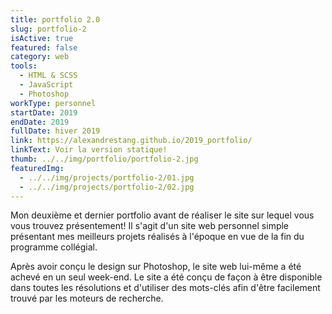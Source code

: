 ```yaml
---
title: portfolio 2.0
slug: portfolio-2
isActive: true
featured: false
category: web
tools:
  - HTML & SCSS
  - JavaScript
  - Photoshop
workType: personnel
startDate: 2019
endDate: 2019
fullDate: hiver 2019
link: https://alexandrestang.github.io/2019_portfolio/
linkText: Voir la version statique!
thumb: ../../img/portfolio/portfolio-2.jpg
featuredImg:
  - ../../img/projects/portfolio-2/01.jpg
  - ../../img/projects/portfolio-2/02.jpg
---
```


Mon deuxième et dernier portfolio avant de réaliser le site sur lequel vous vous trouvez présentement! Il s'agit d'un
site web personnel simple présentant mes meilleurs projets réalisés à l'époque en vue de la fin du programme collégial.

Après avoir conçu le design sur Photoshop, le site web lui-même a été achevé en un seul week-end. Le site a été conçu de
façon à être disponible dans toutes les résolutions et d'utiliser des mots-clés afin d'être facilement trouvé par les
moteurs de recherche.